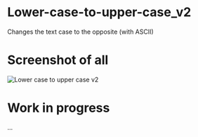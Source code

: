 # Lower-case-to-upper-case_v2
Changes the text case to the opposite (with ASCII)

# Screenshot of all
![Lower case to upper case v2](https://user-images.githubusercontent.com/91016931/136651701-45e48725-0a51-454a-8bbf-67a4efd25329.png)

# Work in progress
...
